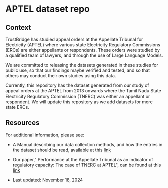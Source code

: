 # APTEL dataset repo


## Context

TrustBridge has studied appeal orders at the Appellate Tribunal for Electricity (APTEL) where various state Electricity Regulatory Commissions (ERCs) are either appellants or respondents. These orders were studied by a qualified team of lawyers, and through the use of Large Language Models.

We are committed to releasing the datasets generated in these studies for public use, so that our findings maybe verified and tested, and so that others may conduct their own studies using this data.

Currently, this repository has the dataset generated from our study of appeal orders at the APTEL from 2013 onwards where the Tamil Nadu State Electricity Regulatory Commission (TNERC) was either an appellant or respondent. We will update this repository as we add datasets for more state ERCs.

## Resources

For additional information, please see:

- A Manual describing our data collection methods, and how the entries in the dataset should be read, available at this [link](https://ideas.repec.org/p/bjd/wpaper/5.html)
- Our paper," Performance at the Appellate Tribunal as an indicator of regulatory capacity: The case of TNERC at APTEL", can be found at this [link](https://ideas.repec.org/p/bjd/wpaper/4.html)







- Last updated: November 18, 2024
